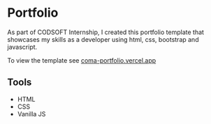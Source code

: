 # Portfolio

As part of CODSOFT Internship, I created this portfolio template that showcases my skills as a developer using html, css, bootstrap and javascript.

To view the template see [coma-portfolio.vercel.app](https://coma-portfolio.vercel.app/)

## Tools

* HTML
* CSS
* Vanilla JS
